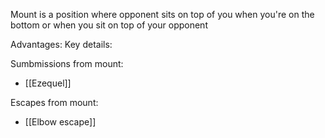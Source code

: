 Mount is a position where opponent sits on top of you when you're on the bottom or when you sit on top of your opponent 

Advantages:
Key details:

Sumbmissions from mount:
* [[Ezequel]] 

Escapes from mount:
* [[Elbow escape]]